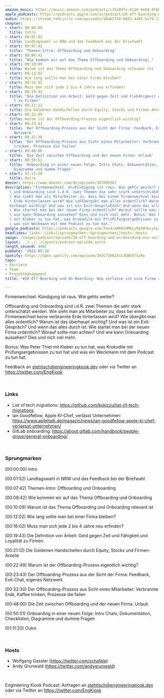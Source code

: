 ```yaml
---
amazon_music: https://music.amazon.com/podcasts/c35a09fe-4116-4e04-8f68-77d61b112e46/episodes/f279aaac-4d4e-4580-adc2-1f881582f5d6/engineering-kiosk-20-off-boarding-und-on-boarding-wie-verlasse-ich-eine-firma-richtig
apple_podcasts: https://podcasts.apple.com/us/podcast/20-off-boarding-und-on-boarding-wie-verlasse-ich-eine/id1603082924?i=1000563437834
audio: https://stream.redcircle.com/episodes/58ab37e0-8483-4a85-ba79-12fc1ee84dc9/stream.mp3
chapter:
- start: 00:00:00
  title: Intro
- start: 00:01:52
  title: Landtagswahl in NRW und das Feedback bei der Briefwahl
- start: 00:07:42
  title: 'Themen-Intro: Offboarding und Onboarding'
- start: 00:08:42
  title: "Wie kommen wir auf das Thema Offboarding und Onboarding\_"
- start: 00:10:09
  title: Warum ist das Thema Offboarding und Onboarding relevant ist
- start: 00:12:02
  title: Wie lang sollte man bei einer Firma bleiben?
- start: 00:16:02
  title: Muss man sich jede 2 bis 4 Jahre neu erfinden?
- start: 00:19:43
  title: "Die Definition von Arbeit: Geld gegen Zeit und F\xE4higkeit und Loyalit\xE4\
    t zu Firmen"
- start: 00:21:12
  title: Die Goldenen Handschellen durch Equity, Stocks und Firmen-Anteile
- start: 00:22:49
  title: Warum ist der Offboarding-Prozess eigentlich wichtig?
- start: 00:23:43
  title: 'Der Offboarding-Prozess aus der Sicht der Firma: Feedback, Exit-Chat, eigenes
    Netzwerk'
- start: 00:32:30
  title: 'Der Offboarding-Prozess aus Sicht eines Mitarbeiter: Verbrannte Erde, Kaffee
    trinken, Prozesse die failen'
- start: 00:48:00
  title: 'Die Zeit zwischen Offboarding und der neuen Firma: Urlaub'
- start: 00:50:51
  title: 'Onboarding in einer neuen Folge: Intro Chats, Dokumentation, Checklisten,
    Diagramme und dumme Fragen'
- start: 01:11:20
  title: Outro
deezer: https://www.deezer.com/de/episode/387099367
description: "Firmenwechsel. K\xFCndigung ist raus. Wie gehts weiter? Offboarding\
  \ und Onboarding sind i.d.R. zwei Themen die sehr stark untersch\xE4tzt werden.\
  \ Wie sieht man als Mitarbeiter zu, dass bei einem Firmenwechsel keine verbrannte\
  \ Erde hinterlassen wird? Wie \xFCbergibt man alles ordentlich? Warum ist das \xFC\
  berhaupt wichtig? Und was ist ein Exit-Gespr\xE4ch? Und wenn das alles durch ist:\
  \ Wie startet man bei der neuen Firma ordentlich? Worauf sollte man achten? Und\
  \ wie kann Onboarding aussehen? Dies und nich viel mehr. Bonus: Was Peter Thiel\
  \ mit Kleber zu tun hat, was Krokodile mit Pr\xFCfungsergebnissen zu tun hat und\
  \ was ein Weckmann mit dem Podcast zu tun hat."
google_podcasts: https://podcasts.google.com/feed/aHR0cHM6Ly9mZWVkcy5yZWRjaXJjbGUuY29tLzBlY2ZkZmQ3LWZkYTEtNGMzZC05NTE1LTQ3NjcyN2Y5ZGY1ZQ/episode/NTQ3YTU0YjMtNTNlZC00NmExLTk2ODAtNGEwMTMxNDI3OTdm?sa=X&ved=0CAUQkfYCahcKEwi4xMSxj4L4AhUAAAAAHQAAAAAQNQ
headlines: links::Links||sprungmarken::Sprungmarken||hosts::Hosts
image: /images/podcast/episode/20-off-boarding-und-on-boarding-wie-verlasse-ich-eine-firma-richtig.jpg
layout: ../../../layouts/podcast-episode.astro
length_second: 4402
pubDate: '2022-05-24'
spotify: https://open.spotify.com/episode/3H3C7ZKN2XsoJGBh8f5zRn
tags:
- Karriere
- Team
- Projektmanagement
title: '#20 Off-Boarding und On-Boarding: Wie verlasse ich eine Firma richtig?'

---
```

<p>Firmenwechsel. Kündigung ist raus. Wie gehts weiter?</p><p>Offboarding und Onboarding sind i.d.R. zwei Themen die sehr stark unterschätzt werden. Wie sieht man als Mitarbeiter zu, dass bei einem Firmenwechsel keine verbrannte Erde hinterlassen wird? Wie übergibt man alles ordentlich? Warum ist das überhaupt wichtig? Und was ist ein Exit-Gespräch? Und wenn das alles durch ist: Wie startet man bei der neuen Firma ordentlich? Worauf sollte man achten? Und wie kann Onboarding aussehen? Dies und nich viel mehr.</p><p>Bonus: Was Peter Thiel mit Kleber zu tun hat, was Krokodile mit Prüfungsergebnissen zu tun hat und was ein Weckmann mit dem Podcast zu tun hat.</p><p>Feedback an <a href="mailto:stehtisch@engineeringkiosk.dev" rel="nofollow">stehtisch@engineeringkiosk.dev</a> oder via Twitter an <a href="https://twitter.com/EngKiosk" rel="nofollow">https://twitter.com/EngKiosk</a></p><p><br></p><h3 id="links">Links</h3><ul><li>List of tech migrations: <a href="https://github.com/kokizzu/list-of-tech-migrations" rel="nofollow">https://github.com/kokizzu/list-of-tech-migrations</a></li><li>Ian Goodfellow, Apple KI-Chef, verlässt Unternehmen: <a href="https://www.apfeltalk.de/magazin/news/ian-goodfellow-apple-ki-chef-verlaesst-unternehmen/" rel="nofollow">https://www.apfeltalk.de/magazin/news/ian-goodfellow-apple-ki-chef-verlaesst-unternehmen/</a></li><li>GitLab onboarding: <a href="https://about.gitlab.com/handbook/people-group/general-onboarding/" rel="nofollow">https://about.gitlab.com/handbook/people-group/general-onboarding/</a></li></ul><p><br></p><h3 id="sprungmarken">Sprungmarken</h3><p>(00:00:00) Intro</p><p>(00:01:52) Landtagswahl in NRW und das Feedback bei der Briefwahl</p><p>(00:07:42) Themen-Intro: Offboarding und Onboarding</p><p>(00:08:42) Wie kommen wir auf das Thema Offboarding und Onboarding </p><p>(00:10:09) Warum ist das Thema Offboarding und Onboarding relevant ist</p><p>(00:12:02) Wie lang sollte man bei einer Firma bleiben?</p><p>(00:16:02) Muss man sich jede 2 bis 4 Jahre neu erfinden?</p><p>(00:19:43) Die Definition von Arbeit: Geld gegen Zeit und Fähigkeit und Loyalität zu Firmen</p><p>(00:21:12) Die Goldenen Handschellen durch Equity, Stocks und Firmen-Anteile</p><p>(00:22:49) Warum ist der Offboarding-Prozess eigentlich wichtig?</p><p>(00:23:43) Der Offboarding-Prozess aus der Sicht der Firma: Feedback, Exit-Chat, eigenes Netzwerk</p><p>(00:32:30) Der Offboarding-Prozess aus Sicht eines Mitarbeiter: Verbrannte Erde, Kaffee trinken, Prozesse die failen</p><p>(00:48:00) Die Zeit zwischen Offboarding und der neuen Firma: Urlaub</p><p>(00:50:51) Onboarding in einer neuen Folge: Intro Chats, Dokumentation, Checklisten, Diagramme und dumme Fragen</p><p>(01:11:20) Outro</p><p><br></p><h3 id="hosts">Hosts</h3><ul><li>Wolfgang Gassler (<a href="https://twitter.com/schafele" rel="nofollow">https://twitter.com/schafele</a>)</li><li>Andy Grunwald (<a href="https://twitter.com/andygrunwald" rel="nofollow">https://twitter.com/andygrunwald</a>)</li></ul><p><br></p><p>Engineering Kiosk Podcast: Anfragen an <a href="mailto:stehtisch@engineeringkiosk.dev" rel="nofollow">stehtisch@engineeringkiosk.dev</a> oder via Twitter an <a href="https://twitter.com/EngKiosk" rel="nofollow">https://twitter.com/EngKiosk</a></p>